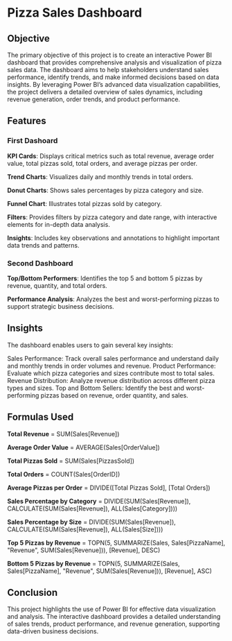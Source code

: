 # Pizza Sales Dashboard


## Objective
The primary objective of this project is to create an interactive Power BI dashboard that provides comprehensive analysis and visualization of pizza sales data. The dashboard aims to help stakeholders understand sales performance, identify trends, and make informed decisions based on data insights. By leveraging Power BI’s advanced data visualization capabilities, the project delivers a detailed overview of sales dynamics, including revenue generation, order trends, and product performance.


## Features

### First Dashoard

**KPI Cards**: Displays critical metrics such as total revenue, average order value, total pizzas sold, total orders, and average pizzas per order.

**Trend Charts**: Visualizes daily and monthly trends in total orders.

**Donut Charts**: Shows sales percentages by pizza category and size.

**Funnel Chart**: Illustrates total pizzas sold by category.

**Filters**: Provides filters by pizza category and date range, with interactive elements for in-depth data analysis.

**Insights**: Includes key observations and annotations to highlight important data trends and patterns.

### Second Dashboard

**Top/Bottom Performers**: Identifies the top 5 and bottom 5 pizzas by revenue, quantity, and total orders.

**Performance Analysis**: Analyzes the best and worst-performing pizzas to support strategic business decisions.


## Insights
The dashboard enables users to gain several key insights:

Sales Performance: Track overall sales performance and understand daily and monthly trends in order volumes and revenue.
Product Performance: Evaluate which pizza categories and sizes contribute most to total sales.
Revenue Distribution: Analyze revenue distribution across different pizza types and sizes.
Top and Bottom Sellers: Identify the best and worst-performing pizzas based on revenue, order quantity, and sales.

## Formulas Used

**Total Revenue** = SUM(Sales[Revenue])

**Average Order Value** = AVERAGE(Sales[OrderValue])

**Total Pizzas Sold** = SUM(Sales[PizzasSold])

**Total Orders** = COUNT(Sales[OrderID])

**Average Pizzas per Order** = DIVIDE([Total Pizzas Sold], [Total Orders])

**Sales Percentage by Category** = DIVIDE(SUM(Sales[Revenue]), CALCULATE(SUM(Sales[Revenue]), ALL(Sales[Category])))

**Sales Percentage by Size** = DIVIDE(SUM(Sales[Revenue]), CALCULATE(SUM(Sales[Revenue]), ALL(Sales[Size])))

**Top 5 Pizzas by Revenue** = TOPN(5, SUMMARIZE(Sales, Sales[PizzaName], "Revenue", SUM(Sales[Revenue])), [Revenue], DESC)

**Bottom 5 Pizzas by Revenue** = TOPN(5, SUMMARIZE(Sales, Sales[PizzaName], "Revenue", SUM(Sales[Revenue])), [Revenue], ASC)

## Conclusion
This project highlights the use of Power BI for effective data visualization and analysis. The interactive dashboard provides a detailed understanding of sales trends, product performance, and revenue generation, supporting data-driven business decisions.


